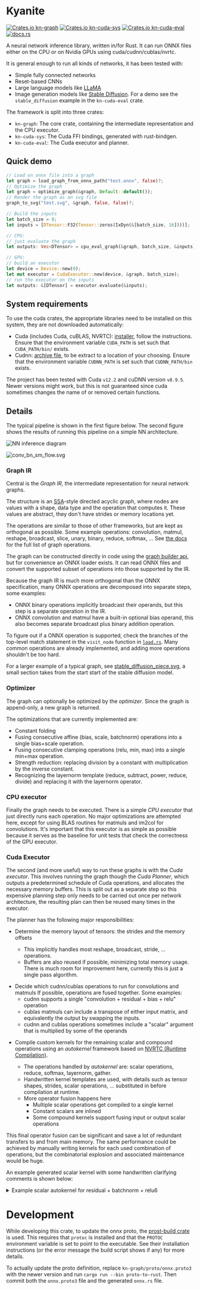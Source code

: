 # Kyanite

[//]: # (TODO write separate main page doc per each crate)
[//]: # (TODO   it doesn't need to be a readme, just a lib.rs doc is fine)

[![Crates.io kn-graph](https://img.shields.io/crates/v/kn-graph?label=kn-graph)](https://crates.io/crates/kn-graph)
[![Crates.io kn-cuda-sys](https://img.shields.io/crates/v/kn-cuda-sys?label=kn-cuda-sys)](https://crates.io/crates/kn-cuda-sys)
[![Crates.io kn-cuda-eval](https://img.shields.io/crates/v/kn-cuda-eval?label=kn-cuda-eval)](https://crates.io/crates/kn-cuda-eval)
[![docs.rs](https://img.shields.io/docsrs/kn-graph)](https://docs.rs/releases/search?query=kyanite+kn-)

A neural network inference library, written in/for Rust. It can run ONNX files either on the CPU or on Nvidia GPUs using cuda/cudnn/cublas/nvrtc.

It is general enough to run all kinds of networks, it has been tested with:
* Simple fully connected networks
* Reset-based CNNs
* Large language models like [LLaMA](https://arxiv.org/abs/2302.13971)
* Image generation models like [Stable Diffusion](https://arxiv.org/abs/2112.10752). For a demo see the `stable_diffusion` example in the `kn-cuda-eval` crate.

The framework is split into three crates:
* `kn-graph`: The core crate, containing the intermediate representation and the CPU executor.
* `kn-cuda-sys`: The Cuda FFI bindings, generated with rust-bindgen.
* `kn-cuda-eval`: The Cuda executor and planner.

## Quick demo

```rust
// Load on onnx file into a graph
let graph = load_graph_from_onnx_path("test.onnx", false)?;
// Optimize the graph
let graph = optimize_graph(&graph, Default::default());
// Render the graph as an svg file
graph_to_svg("test.svg", &graph, false, false)?;

// Build the inputs
let batch_size = 8;
let inputs = [DTensor::F32(Tensor::zeros(IxDyn(&[batch_size, 16])))];

// CPU:
// just evaluate the graph
let outputs: Vec<DTensor> = cpu_eval_graph(&graph, batch_size, &inputs);

// GPU:
// build an executor
let device = Device::new(0);
let mut executor = CudaExecutor::new(device, &graph, batch_size);
// run the executor on the inputs
let outputs: &[DTensor] = executor.evaluate(&inputs);
```

## System requirements

To use the cuda crates, the appropriate libraries need to be installed on this system, they are not downloaded automatically:
* Cuda (includes Cuda, cuBLAS, NVRTC): [installer](https://developer.nvidia.com/cuda-downloads), follow the instructions.
Ensure that the environment variable `CUDA_PATH` is set such that `CUDA_PATH/bin/` exists.
* Cudnn: [archive file](https://developer.nvidia.com/cudnn), to be extract to a location of your choosing.
Ensure that the environment variable `CUDNN_PATH` is set such that `CUDNN_PATH/bin` exists.

The project has been tested with Cuda `v12.2` and cuDNN version `v8.9.5`. Newer versions might work, but this is not guaranteed since cuda sometimes changes the name of or removed certain functions. 

## Details

The typical pipeline is shown in the first figure below. The second figure shows the results of running this pipeline on a simple NN architecture.

![NN inference diagram](./docs/arch_inference.svg)

![conv_bn_sm_flow.svg](./docs/conv_bn_sm_flow.svg)

### Graph IR

[//]: # (TODO separate onnx loading chapter, with some examples and tricks)
[//]: # (TODO link/explain supported ONNX subset)
[//]: # (TODO explain strict orthogonality of IR and why it's better than ONNX)

Central is the _Graph IR_, the intermediate representation for neural network graphs.

The structure is an [SSA](https://en.wikipedia.org/wiki/Static_single-assignment_form)-style directed acyclic graph, where nodes are values with a shape, data type and the operation that computes it. These values are abstract, they don't have strides or memory locations yet. 

The operations are similar to those of other frameworks, but are kept as orthogonal as possible. Some example operations: convolution, matmul, reshape, broadcast, slice, unary, binary, reduce, softmax, ... See [the docs](https://docs.rs/kn-graph/latest/kn_graph/graph/enum.Operation.html) for the full list of graph operations.

The graph can be constructed directly in code using the [graph builder api](https://docs.rs/kn-graph/0.2.1/kn_graph/graph/struct.Graph.html), but for convenience an ONNX loader exists. It can read ONNX files and convert the supported subset of operations into those supported by the IR.

Because the graph IR is much more orthogonal than the ONNX specification, many ONNX operations are decomposed into separate steps, some examples:

* ONNX binary operations implicitly broadcast their operands, but this step is a separate operation in the IR.
* ONNX convolution and matmul have a built-in optional bias operand, this also becomes separate broadcast plus binary addition operation.

To figure out if a ONNX operation is supported, check the branches of the top-level match statement in the `visit_node` function in [`load.rs`](https://github.com/KarelPeeters/Kyanite/blob/master/kn-graph/src/onnx/load.rs). Many common operations are already implemented, and adding more operations shouldn't be too hard.

For a larger example of a typical graph, see [stable_diffusion_piece.svg](./docs/stable_diffusion_piece.svg), a small section takes from the start start of the stable diffusion model.

### Optimizer

The graph can optionally be optimized by the _optimizer_. Since the graph is append-only, a new graph is returned. 

The optimizations that are currently implemented are:

* Constant folding
* Fusing consecutive affine (bias, scale, batchnorm) operations into a single bias+scale operation.
* Fusing consecutive clamping operations (relu, min, max) into a single min+max operation.
* Strength reduction: replacing division by a constant with multiplication by the inverse constant.
* Recognizing the layernorm template (reduce, subtract, power, reduce, divide) and replacing it with the layernorm operator.

### CPU executor

Finally the graph needs to be executed. There is a simple _CPU executor_ that just directly runs each operation. No major optimizations are attempted here, except for using BLAS routines for matmuls and im2col for convolutions. It's important that this executor is as simple as possible because it serves as the baseline for unit tests that check the correctness of the GPU executor.

### Cuda Executor

The second (and more useful) way to run these graphs is with the _Cuda executor_. This involves running the graph though the _Cuda Planner_, which outputs a predetermined schedule of Cuda operations, and allocates the necessary memory buffers. This is split out as a separate step so this expensive planning step only needs to be carried out once per network architecture, the resulting plan can then be reused many times in the executor.

The planner has the following major responsibilities:

* Determine the memory layout of tensors: the strides and the memory offsets
  
  * This implicitly handles most reshape, broadcast, stride, ... operations.
  * Buffers are also reused if possible, minimizing total memory usage. There is much room for improvement here, currently this is just a single pass algorithm. 

[//]: # (TODO show memory usage graphs?)

* Decide which cudnn/cublas operations to run for convolutions and matmuls If possible, operations are fused together. Some examples:
    * cudnn supports a single "convolution + residual + bias + relu" operation
    * cublas matmuls can include a transpose of either input matrix, and equivalently the output by swapping the inputs.
    * cudnn and cublas operations sometimes include a "scalar" argument that is multiplied by some of the operands

[//]: # (TODO more fusing examples: cublas + scale + transpose, are there others?)

* Compile custom kernels for the remaining scalar and compound operations using an _autokernel_ framework based on [NVRTC (Runtime Compilation)](https://docs.nvidia.com/cuda/nvrtc/index.html).
  
  * The operations handled by *autokernel* are: scalar operations, reduce, softmax, layernorm, gather.
  * Handwritten kernel templates are used, with details such as tensor shapes, strides, scalar operations, ... substituted in before compilation at runtime.
  * More operator fusion happens here
    * Multiple scalar operations get compiled to a single kernel
    * Constant scalars are inlined
    * Some compound kernels support fusing input or output scalar operations


This final operator fusion can be significant and save a lot of redundant transfers to and from main memory. The same performance could be achieved by manually writing kernels for each used combination of operations, but the combinatorial explosion and associated maintenance would be huge.

An example generated scalar kernel with some handwritten clarifying comments is shown below:

<details>
<summary>Example scalar autokernel for residual + batchnorm + relu6</summary>

```cpp
#include "util.cu"

// constants that got inserted into the template
// this scalar operation happens on a tensor of rank 4, with 7 operands
const int RANK = 4;
const int OPERANDS = 7;
const int STRIDES_DENSE[RANK] = {648, 81, 9, 1};
const int STRIDES[OPERANDS][RANK] = {
    // these are full input tensors with normal, dense strides
    {648, 81, 9, 1},
    {648, 81, 9, 1},
    // these values have zero strides for all axes except the channel one,
    //    so these are probably biases and scaling factors
    //    that are broadcast across the other axes
    {0, 1, 0, 0},
    {0, 1, 0, 0},
    {0, 1, 0, 0},
    {0, 1, 0, 0},
    // the output tensor is just another operand
    {648, 81, 9, 1}
};

// the template function, the body of which is generated at runtime
__device__ void operation(void *pointers[OPERANDS], int offsets[OPERANDS]) {
    // all input operand memory locations are cast to the right type
    float *x0 = &((float *) pointers[0])[offsets[0]];
    float *x1 = &((float *) pointers[1])[offsets[1]];
    float *x2 = &((float *) pointers[2])[offsets[2]];
    float *x3 = &((float *) pointers[3])[offsets[3]];
    float *x4 = &((float *) pointers[4])[offsets[4]];
    float *x5 = &((float *) pointers[5])[offsets[5]];
    float *x6 = &((float *) pointers[6])[offsets[6]];
    
    // input operands are loaded
    float y0 = *x0;
    float y1 = *x1;
    
    // this is probably a residual connection
    float y2 = y0 + y1;
    
    // these 4 steps look like they're implementing a batchnorm layer  
    float y3 = *x2;
    float y4 = y2 - y3;
    float y5 = *x3;
    float y6 = y4 / y5;
    float y7 = *x4;
    float y8 = y6 * y7;
    float y9 = *x5;
    float y10 = y8 + y9;
    
    // this implements a relu6 activation function
    float y11 = 6;
    float y12 = min(y10, y11);
    float y13 = (0.0);
    float y14 = max(y12, y13);
    
    // finally the output is stored
    *x6 = y14;
}

// the kernel main function is the same for all scalar kernels
__global__ void scalar_kernel(
        int batch_size,
        Array<void *, OPERANDS> pointers
) {
    KernelInfo info = kernel_info();
    int size = batch_size * STRIDES_DENSE[0];

    // the main loop, following https://developer.nvidia.com/blog/cuda-pro-tip-write-flexible-kernels-grid-stride-loops/
    for (int flat = info.global_thread_id; flat < size; flat += info.thread_count) {
        Array<int, OPERANDS> offsets = flat_index_to_offsets<RANK, OPERANDS>(flat, STRIDES_DENSE, STRIDES);
        operation(pointers.data, &offsets[0]);
    }
}
```
</details>

# Development

While developing this crate, to update the onnx proto, the [prost-build crate](https://crates.io/crates/prost-build) is used. This requires that `protoc` is installed and that the `PROTOC` environment variable is set to point to the executable. See their installation instructions (or the error message the build script shows if any) for more details.

To actually update the proto definition, replace `kn-graph/proto/onnx.proto3` with the newer version and run `cargo run --bin proto-to-rust`. Then commit both the `onnx.proto3` file and the generated `onnx.rs` file.
